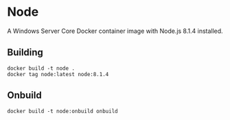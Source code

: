 # Node

A Windows Server Core Docker container image with Node.js 8.1.4 installed.

## Building

```
docker build -t node .
docker tag node:latest node:8.1.4
```

## Onbuild

```
docker build -t node:onbuild onbuild
```
